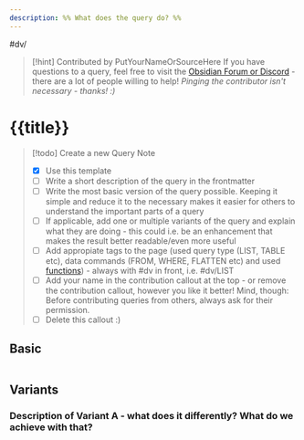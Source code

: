 ```yaml
---
description: %% What does the query do? %%
---
```

#dv/


> [!hint] Contributed by PutYourNameOrSourceHere
> If you have questions to a query, feel free to visit the [Obsidian Forum or Discord](https://obsidian.md/community) - there are a lot of people willing to help! _Pinging the contributor isn't necessary - thanks! :)_

# {{title}}

> [!todo] Create a new Query Note
> - [x] Use this template
> - [ ] Write a short description of the query in the frontmatter
> - [ ] Write the most basic version of the query possible. Keeping it simple and reduce it to the necessary makes it easier for others to understand the important parts of a query
> - [ ] If applicable, add one or multiple variants of the query and explain what they are doing - this could i.e. be an enhancement that makes the result better readable/even more useful
> - [ ] Add appropiate tags to the page (used query type (LIST, TABLE etc), data commands (FROM, WHERE, FLATTEN etc) and used [functions](https://blacksmithgu.github.io/obsidian-dataview/query/functions/))  - always with #dv in front, i.e. #dv/LIST 
> - [ ] Add your name in the contribution callout at the top - or remove the contribution callout, however you like it better! Mind, though: Before contributing queries from others, always ask for their permission.
> - [ ] Delete this callout :) 

## Basic 

```dataview

```

## Variants

### Description of Variant A - what does it differently? What do we achieve with that?

```dataview

```